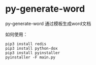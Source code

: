 # py-generate-word
py-generate-word
通过模板生成word文档

如何使用：

```
pip3 install redis
pip3 install python-dox
pip3 install pyinstaller
pyinstaller -F main.py
```
